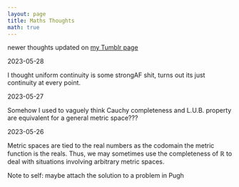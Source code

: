 ```yaml
---
layout: page
title: Maths Thoughts
math: true
---
```


newer thoughts updated on [my Tumblr page](https://www.tumblr.com/peasantmaths)

2023-05-28

I thought uniform continuity is some strongAF shit, turns out its just continuity at every point.

2023-05-27

Somehow I used to vaguely think Cauchy completeness and L.U.B. property are equivalent for a general metric space???

2023-05-26

Metric spaces are tied to the real numbers as the codomain the metric function is the reals. Thus, we may sometimes use the completeness of $\mathbb{R}$ to deal with situations involving arbitrary metric spaces.

Note to self: maybe attach the solution to a problem in Pugh